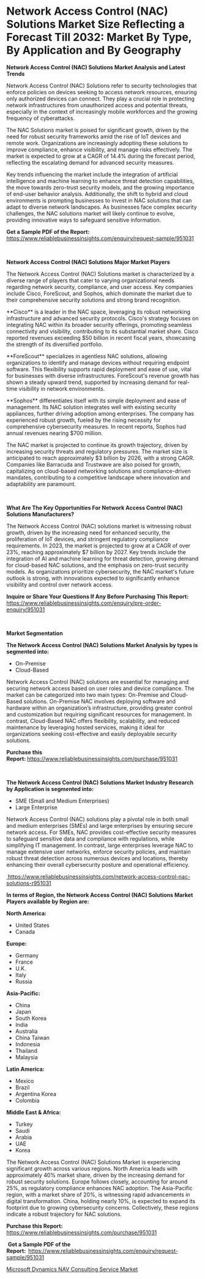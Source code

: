 <p><h1>Network Access Control (NAC) Solutions Market Size Reflecting a Forecast Till 2032: Market By Type, By Application and By Geography</h1></p><p><strong>Network Access Control (NAC) Solutions Market Analysis and Latest Trends</strong></p>
<p><p>Network Access Control (NAC) Solutions refer to security technologies that enforce policies on devices seeking to access network resources, ensuring only authorized devices can connect. They play a crucial role in protecting network infrastructures from unauthorized access and potential threats, especially in the context of increasingly mobile workforces and the growing frequency of cyberattacks.</p><p>The NAC Solutions market is poised for significant growth, driven by the need for robust security frameworks amid the rise of IoT devices and remote work. Organizations are increasingly adopting these solutions to improve compliance, enhance visibility, and manage risks effectively. The market is expected to grow at a CAGR of 14.4% during the forecast period, reflecting the escalating demand for advanced security measures.</p><p>Key trends influencing the market include the integration of artificial intelligence and machine learning to enhance threat detection capabilities, the move towards zero-trust security models, and the growing importance of end-user behavior analysis. Additionally, the shift to hybrid and cloud environments is prompting businesses to invest in NAC solutions that can adapt to diverse network landscapes. As businesses face complex security challenges, the NAC solutions market will likely continue to evolve, providing innovative ways to safeguard sensitive information.</p></p>
<p><strong>Get a Sample PDF of the Report:&nbsp;</strong> <a href="https://www.reliablebusinessinsights.com/enquiry/request-sample/951031?utm_campaign=2313&utm_medium=2&utm_source=Github&utm_content=ia&utm_term=11032025&utm_id=network-access-control-nac-solutions">https://www.reliablebusinessinsights.com/enquiry/request-sample/951031</a></p>
<p>&nbsp;</p>
<p><strong>Network Access Control (NAC) Solutions Major Market Players</strong></p>
<p><p>The Network Access Control (NAC) Solutions market is characterized by a diverse range of players that cater to varying organizational needs regarding network security, compliance, and user access. Key companies include Cisco, ForeScout, and Sophos, which dominate the market due to their comprehensive security solutions and strong brand recognition.</p><p>**Cisco** is a leader in the NAC space, leveraging its robust networking infrastructure and advanced security protocols. Cisco's strategy focuses on integrating NAC within its broader security offerings, promoting seamless connectivity and visibility, contributing to its substantial market share. Cisco reported revenues exceeding $50 billion in recent fiscal years, showcasing the strength of its diversified portfolio.</p><p>**ForeScout** specializes in agentless NAC solutions, allowing organizations to identify and manage devices without requiring endpoint software. This flexibility supports rapid deployment and ease of use, vital for businesses with diverse infrastructures. ForeScout's revenue growth has shown a steady upward trend, supported by increasing demand for real-time visibility in network environments.</p><p>**Sophos** differentiates itself with its simple deployment and ease of management. Its NAC solution integrates well with existing security appliances, further driving adoption among enterprises. The company has experienced robust growth, fueled by the rising necessity for comprehensive cybersecurity measures. In recent reports, Sophos had annual revenues nearing $700 million.</p><p>The NAC market is projected to continue its growth trajectory, driven by increasing security threats and regulatory pressures. The market size is anticipated to reach approximately $3 billion by 2026, with a strong CAGR. Companies like Barracuda and Trustwave are also poised for growth, capitalizing on cloud-based networking solutions and compliance-driven mandates, contributing to a competitive landscape where innovation and adaptability are paramount.</p></p>
<p>&nbsp;</p>
<p><strong>What Are The Key Opportunities For Network Access Control (NAC) Solutions Manufacturers?</strong></p>
<p><p>The Network Access Control (NAC) solutions market is witnessing robust growth, driven by the increasing need for enhanced security, the proliferation of IoT devices, and stringent regulatory compliance requirements. In 2023, the market is projected to grow at a CAGR of over 23%, reaching approximately $7 billion by 2027. Key trends include the integration of AI and machine learning for threat detection, growing demand for cloud-based NAC solutions, and the emphasis on zero-trust security models. As organizations prioritize cybersecurity, the NAC market's future outlook is strong, with innovations expected to significantly enhance visibility and control over network access.</p></p>
<p><strong>Inquire or Share Your Questions If Any Before Purchasing This Report:</strong> <a href="https://www.reliablebusinessinsights.com/enquiry/pre-order-enquiry/951031?utm_campaign=2313&utm_medium=2&utm_source=Github&utm_content=ia&utm_term=11032025&utm_id=network-access-control-nac-solutions">https://www.reliablebusinessinsights.com/enquiry/pre-order-enquiry/951031</a></p>
<p>&nbsp;</p>
<p><strong>Market Segmentation</strong></p>
<p><strong>The Network Access Control (NAC) Solutions Market Analysis by types is segmented into:</strong></p>
<p><ul><li>On-Premise</li><li>Cloud-Based</li></ul></p>
<p><p>Network Access Control (NAC) solutions are essential for managing and securing network access based on user roles and device compliance. The market can be categorized into two main types: On-Premise and Cloud-Based solutions. On-Premise NAC involves deploying software and hardware within an organization’s infrastructure, providing greater control and customization but requiring significant resources for management. In contrast, Cloud-Based NAC offers flexibility, scalability, and reduced maintenance by leveraging hosted services, making it ideal for organizations seeking cost-effective and easily deployable security solutions.</p></p>
<p><strong>Purchase this Report:&nbsp;</strong><a href="https://www.reliablebusinessinsights.com/purchase/951031?utm_campaign=2313&utm_medium=2&utm_source=Github&utm_content=ia&utm_term=11032025&utm_id=network-access-control-nac-solutions">https://www.reliablebusinessinsights.com/purchase/951031</a></p>
<p>&nbsp;</p>
<p><strong>The Network Access Control (NAC) Solutions Market Industry Research by Application is segmented into:</strong></p>
<p><ul><li>SME (Small and Medium Enterprises)</li><li>Large Enterprise</li></ul></p>
<p><p>Network Access Control (NAC) solutions play a pivotal role in both small and medium enterprises (SMEs) and large enterprises by ensuring secure network access. For SMEs, NAC provides cost-effective security measures to safeguard sensitive data and compliance with regulations, while simplifying IT management. In contrast, large enterprises leverage NAC to manage extensive user networks, enforce security policies, and maintain robust threat detection across numerous devices and locations, thereby enhancing their overall cybersecurity posture and operational efficiency.</p></p>
<p><a href="https://www.reliablebusinessinsights.com/network-access-control-nac-solutions-r951031?utm_campaign=2313&utm_medium=2&utm_source=Github&utm_content=ia&utm_term=11032025&utm_id=network-access-control-nac-solutions">&nbsp;https://www.reliablebusinessinsights.com/network-access-control-nac-solutions-r951031</a></p>
<p><strong>In terms of Region, the Network Access Control (NAC) Solutions Market Players available by Region are:</strong></p>
<p>
    <p> <strong> North America: </strong>
        <ul>
            <li>United States</li>
            <li>Canada</li>
        </ul>
        </p> 
    <p> <strong> Europe: </strong>
        <ul>
            <li>Germany</li>
            <li>France</li>
            <li>U.K.</li>
            <li>Italy</li>
            <li>Russia</li>
        </ul>
        </p> 
    <p> <strong> Asia-Pacific: </strong>
        <ul>
            <li>China</li>
            <li>Japan</li>
            <li>South Korea</li>
            <li>India</li>
            <li>Australia</li>
            <li>China Taiwan</li>
            <li>Indonesia</li>
            <li>Thailand</li>
            <li>Malaysia</li>
        </ul>
        </p> 
    <p> <strong> Latin America: </strong>
        <ul>
            <li>Mexico</li>
            <li>Brazil</li>
            <li>Argentina Korea</li>
            <li>Colombia</li>
        </ul>
        </p> 
    <p> <strong> Middle East & Africa: </strong>
        <ul>
            <li>Turkey</li>
            <li>Saudi</li>
            <li>Arabia</li>
            <li>UAE</li>
            <li>Korea</li>
        </ul>
    </p>
    </p>
<p><p>The Network Access Control (NAC) Solutions Market is experiencing significant growth across various regions. North America leads with approximately 40% market share, driven by the increasing demand for robust security solutions. Europe follows closely, accounting for around 25%, as regulatory compliance enhances NAC adoption. The Asia-Pacific region, with a market share of 20%, is witnessing rapid advancements in digital transformation. China, holding nearly 10%, is expected to expand its footprint due to growing cybersecurity concerns. Collectively, these regions indicate a robust trajectory for NAC solutions.</p></p>
<p><strong>Purchase this Report: </strong><a href="https://www.reliablebusinessinsights.com/purchase/951031?utm_campaign=2313&utm_medium=2&utm_source=Github&utm_content=ia&utm_term=11032025&utm_id=network-access-control-nac-solutions">https://www.reliablebusinessinsights.com/purchase/951031</a></p>
<p>&nbsp;<strong>Get a Sample PDF of the Report:&nbsp;&nbsp;</strong><a href="https://www.reliablebusinessinsights.com/enquiry/request-sample/951031?utm_campaign=2313&utm_medium=2&utm_source=Github&utm_content=ia&utm_term=11032025&utm_id=network-access-control-nac-solutions">https://www.reliablebusinessinsights.com/enquiry/request-sample/951031</a></p>
<p><strong></strong></p>
<p><p><a href="https://github.com/tornapruttuz/Market-Research-Report-List-1/blob/main/microsoft-dynamics-nav-consulting-service-market.md?utm_campaign=2313&utm_medium=2&utm_source=Github&utm_content=ia&utm_term=11032025&utm_id=network-access-control-nac-solutions">Microsoft Dynamics NAV Consulting Service Market</a></p></p>